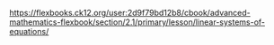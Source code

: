 https://flexbooks.ck12.org/user:2d9f79bd12b8/cbook/advanced-mathematics-flexbook/section/2.1/primary/lesson/linear-systems-of-equations/

